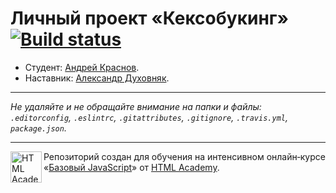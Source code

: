 # Личный проект «Кексобукинг» [![Build status][travis-image]][travis-url]

* Студент: [Андрей Краснов](https://up.htmlacademy.ru/javascript/9/user/176615).
* Наставник: [Александр Духовняк](https://up.htmlacademy.ru/javascript/9/user/126025).

---

_Не удаляйте и не обращайте внимание на папки и файлы:_<br>
_`.editorconfig`, `.eslintrc`, `.gitattributes`, `.gitignore`, `.travis.yml`, `package.json`._

---

<a href="https://htmlacademy.ru/intensive/javascript"><img align="left" width="50" height="50" title="HTML Academy" src="https://up.htmlacademy.ru/static/img/intensive/javascript/logo-for-github.svg"></a>

Репозиторий создан для обучения на интенсивном онлайн‑курсе «[Базовый JavaScript](https://htmlacademy.ru/intensive/javascript)» от [HTML Academy](https://htmlacademy.ru).

[travis-image]: https://travis-ci.org/htmlacademy-javascript/176615-keksobooking.svg?branch=master
[travis-url]: https://travis-ci.org/htmlacademy-javascript/176615-keksobooking
